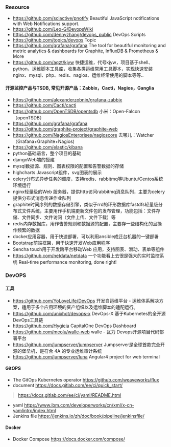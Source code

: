 
### Resource
- https://github.com/sciactive/pnotify 
Beautiful JavaScript notifications with Web Notifications support. 
- https://github.com/Leo-G/DevopsWiki
- https://github.com/dennyzhang/devops_public
DevOps Scripts 
- https://github.com/topics/devops Topic
- https://github.com/grafana/grafana
The tool for beautiful monitoring and metric analytics & dashboards for Graphite, InfluxDB & Prometheus & More
- https://github.com/aqzt/kjyw
快捷运维，代号kjyw，项目基于shell、python，运维脚本工具库，收集各类运维常用工具脚本，实现快速安装nginx、mysql、php、redis、nagios、运维经常使用的脚本等等..

#### 开源监控产品与TSDB, 常见开源产品：Zabbix，Cacti，Nagios，Ganglia
- https://github.com/alexanderzobnin/grafana-zabbix
- https://github.com/Cacti/cacti
- https://github.com/OpenTSDB/opentsdb
小米：Open-Falcon  （openTSDB）
- https://github.com/grafana/grafana
- https://github.com/graphite-project/graphite-web
- https://github.com/NagiosEnterprises/nagioscore
去哪儿：Watcher  （Grafana+Graphite+Nagios)
- https://github.com/elastic/kibana
- python基础语言，整个项目的基础
- djangoWeb端的搭建
- mysql数据源、规则、图表权限的配置和告警数据的存储
- highcharts Javascript组件，svg图表的展示
- celery分布式异步任务的调度，支持redis、rabbitmq等Ubuntu/Centos系统环境运行
- nginx轻量级的Web 服务器，提供http访问rabbitmq消息队列，主要为celery提供分布式消息传递作业队列
- graphite时间序列的数据存储引擎，类似于rrd的环形数据库fastdfs轻量级分布式文件系统，主要用作手机端更新文件包的发布管理，功能包括：文件存储、文件同步、文件访问（文件上传、文件下载）等
- redis内存数据库，用作告警规则和数据源的配置，主要存一些结构化的且操作频繁的数据
- docker应用容器，用于快速部署，可以利用ansible成迁台机器的一键部署
- Bootstrap前端框架，用于快速开发Web应用程序
- Sencha touch用于开发跨平台移动Web 应用，支持图表、滑动、表单等组件
- https://github.com/netdata/netdata
一个功能看上去很是强大的实时监控系统  Real-time performance monitoring, done right!

### DevOPS
#### 工具
- https://github.com/YoLoveLife/DevOps
开发自运维平台 - 运维体系解决方案，适用于多个应用环境的资产组织以及运维脚本的适配运行。
- https://github.com/unixhot/devops-x
DevOps-X 基于Kubernetes的全开源DevOps工具链
- https://github.com/Hygieia
CapitalOne DevOps Dashboard
- https://github.com/meolu/walle-web
walle - 瓦力 Devops开源项目代码部署平台
- https://github.com/jumpserver/jumpserver
Jumpserver是全球首款完全开源的堡垒机，是符合 4A 的专业运维审计系统
- https://github.com/jumpserver/luna
Angular4 project for web terminal


#### GitOPS 
- The GitOps Kubernetes operator https://github.com/weaveworks/flux
- document https://docs.gitlab.com/ee/ci/quick_start/
> https://docs.gitlab.com/ee/ci/yaml/README.html
- yaml https://www.ibm.com/developerworks/cn/xml/x-cn-yamlintro/index.html
- Jenkins file https://jenkins.io/zh/doc/book/pipeline/jenkinsfile/


#### Docker
- Docker Compose https://docs.docker.com/compose/
